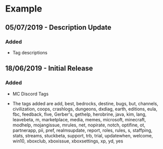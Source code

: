 # Example

## 05/07/2019 - Description Update

### Added

* Tag descriptions

## 18/06/2019 - Initial Release

### Added

* MC Discord Tags



* The tags added are add, best, bedrocks, destine, bugs, but, channels, civilization, coops, crashlogs, dungeons, dxdiag, earth, editions, eula, fbc, feedback, five, Gerber's, gethelp, herobrine, java, kim, lang, leavebeta, m, marketplace, media, memes, microsoft, minecraft, modhelp, mojangissue, mrules, net, nopirate, notch, optifine, ot, partnerapp, pii, pref, realmsupdate, report, roles, rules, s, staffping, stats, streams, stuckbeta, support, trb, trial, updatewhen, welcome, win10, xboxclub, xboxissue, xboxsettings, xp, yd, yes

